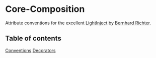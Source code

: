 # Core-Composition
Attribute conventions for the excellent [LightInject](https://github.com/seesharper/LightInject/ "LightInject") by [Bernhard Richter](https://github.com/seesharper).

## Table of contents
[Conventions](https://github.com/git-custom-code/Core-Composition/wiki/Conventions)
[Decorators](https://github.com/git-custom-code/Core-Composition/wiki/Decorators)
